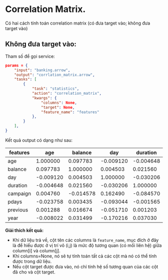# Correlation Matrix.


Có hai cách tính toán correlation matrix (có đưa target vào; không đưa target vào)

## Không đưa target vào:

Tham số để gọi service:

```json
params = {
    "input": "banking.arrow",
    "output": "corrlation_matrix.arrow",
    "tasks": [
        {
            "task": "statistics",
            "action": "correlation_matrix",
            "kwargs": {
                "columns": None,
                "target": None,
				"feature_name": "features"
            },
        }
    ],
}
```

Kết quả output có dạng như sau:

| features | age       | balance   | day       | duration  | campaign  | pdays     | previous  | year      |
|--------|-----------|-----------|-----------|-----------|-----------|-----------|-----------|-----------|
| age    | 1.000000  | 0.097783  | -0.009120 | -0.004648 | 0.004760  | -0.023758 | 0.001288  | -0.008022 |
| balance| 0.097783  | 1.000000  | 0.004503  | 0.021560  | -0.014578 | 0.003435  | 0.016674  | 0.031499  |
| day    | -0.009120 | 0.004503  | 1.000000  | -0.030206 | 0.162490  | -0.093044 | -0.051710 | -0.170216 |
| duration| -0.004648| 0.021560  | -0.030206 | 1.000000  | -0.084570 | -0.001565 | 0.001203  | 0.037030  |
| campaign| 0.004760 | -0.014578 | 0.162490  | -0.084570 | 1.000000  | -0.088628 | -0.032855 | -0.166185 |
| pdays   | -0.023758| 0.003435  | -0.093044 | -0.001565 | -0.088628 | 1.000000  | 0.454820  | 0.462736  |
| previous| 0.001288 | 0.016674  | -0.051710 | 0.001203  | -0.032855 | 0.454820  | 1.000000  | 0.293186  |
| year    | -0.008022| 0.031499  | -0.170216 | 0.037030  | -0.166185 | 0.462736  | 0.293186  | 1.000000  |




**Giải thích kết quả:**

- Khi dữ liệu trả về, cột tên các columns là `feature_name`, mục đích ở đây là để hiểu được ở vị trí vô (i,j) là mức độ tương quan (có mối liên hệ) giữa column[i] và column[j].
- Khi columns=None, nó sẽ tự tính toán tất cả các cột mà nó có thể tính được trong dữ liệu.
- Nếu cột target được đưa vào, nó chỉ tính hệ số tương quan của các cột đã cho và cột target.
